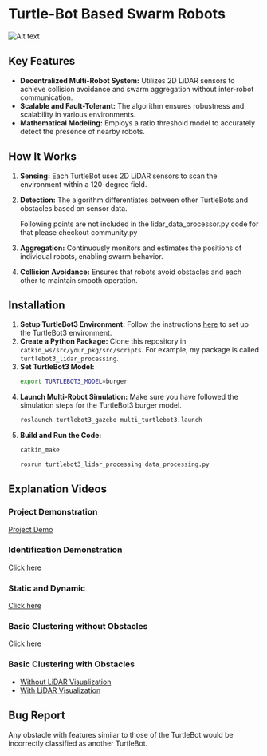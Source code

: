 # Turtle-Bot Based Swarm Robots
![Alt text](Screenshot_2024-12-20_221032.png)

## Key Features
- **Decentralized Multi-Robot System:** Utilizes 2D LiDAR sensors to achieve collision avoidance and swarm aggregation without inter-robot communication.
- **Scalable and Fault-Tolerant:** The algorithm ensures robustness and scalability in various environments.
- **Mathematical Modeling:** Employs a ratio threshold model to accurately detect the presence of nearby robots.

## How It Works
1. **Sensing:** Each TurtleBot uses 2D LiDAR sensors to scan the environment within a 120-degree field.
2. **Detection:** The algorithm differentiates between other TurtleBots and obstacles based on sensor data.
   

   Following points are not included in the lidar_data_processor.py code for that please checkout community.py
4. **Aggregation:** Continuously monitors and estimates the positions of individual robots, enabling swarm behavior.
5. **Collision Avoidance:** Ensures that robots avoid obstacles and each other to maintain smooth operation.

## Installation
1. **Setup TurtleBot3 Environment:** Follow the instructions [here](https://emanual.robotis.com/docs/en/platform/turtlebot3/quick-start/#pc-setup) to set up the TurtleBot3 environment.
2. **Create a Python Package:** Clone this repository in `catkin_ws/src/your_pkg/src/scripts`. For example, my package is called `turtlebot3_lidar_processing`.
3. **Set TurtleBot3 Model:**
    ```bash
    export TURTLEBOT3_MODEL=burger
    ```
4. **Launch Multi-Robot Simulation:** Make sure you have followed the simulation steps for the TurtleBot3 burger model.
    ```bash
    roslaunch turtlebot3_gazebo multi_turtlebot3.launch
    ```
5. **Build and Run the Code:**
    ```bash
    catkin_make
    ```
    ```bash
    rosrun turtlebot3_lidar_processing data_processing.py
    ```

## Explanation Videos
### Project Demonstration
[Project Demo](https://youtu.be/Zxg1iteGq_Y?si=wjVbnHYKQ7Kt8mHI)

### Identification Demonstration
[Click here](https://youtu.be/2JdhxI7-Lgw)

### Static and Dynamic
[Click here](https://youtu.be/9UPoltkLEds)

### Basic Clustering without Obstacles
[Click here](https://youtu.be/FyDi8gXWTsE)

### Basic Clustering with Obstacles
- [Without LiDAR Visualization](https://youtu.be/xLgDODAIH-8)
- [With LiDAR Visualization](https://youtu.be/H-vEGUo1Xfo)

## Bug Report
Any obstacle with features similar to those of the TurtleBot would be incorrectly classified as another TurtleBot.


